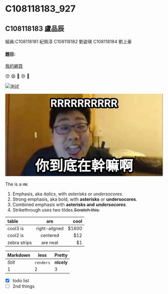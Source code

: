 # C108118183_927

## C108118183 盧品辰
 組員:C108118181 紀佩淳 C108118182 劉姿瑛 C108118184 劉上豪

#### 題目:

[我的網頁](https://www.nkust.edu.tw/ "高科網站")

😙 😧 💢 😠 🥇

![測試](https://i2.kknews.cc/SIG=2pqsone/3p640000q712930npq83.jpg "嘻嘻")

![what](what.jpg "你幹嘛RRRRRRR")


The is a `HW`.

1. Emphasis, aka *italics*, with *asterisks* or *undersocores*. 
2. Strong emphasis, aka bold, with **asterisks** or **undersocores**.
3. Combined emphasis with **asterisks and** ***undersocores***.
4. Strikethrough uses two tildes.<strike>Scratch this.</strike>

|  **table** | **are**         | **cool** |
|:----       | :----:            |----: |
|  cool3 is  | right-ailgned |$1600 | 
|  cool2 is  | centered        |$12   |
|zebra strips|are neat         |$1    |

|**Markdown**|**less**|**Pretty**|
|:----|----|:---|
|*Still*|`renders`|**nlcely**|
|1|2|3|


- [x] todo list
- [ ] 2nd things
